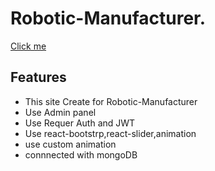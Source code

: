 # Robotic-Manufacturer.
[Click me](https://robotic-manufacturer.web.app/)

##  Features 
- This site Create for Robotic-Manufacturer
- Use Admin panel
- Use Requer Auth and JWT
- Use react-bootstrp,react-slider,animation
- use custom animation
- connnected with mongoDB